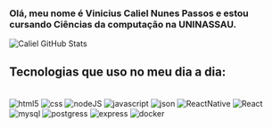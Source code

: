 ### Olá, meu nome é Vinicius Caliel Nunes Passos e estou cursando Ciências da computação na UNINASSAU.

![Caliel GitHub Stats](https://github-readme-stats-git-masterrstaa-rickstaa.vercel.app/api?username=vinicaliel&theme=dracula)

## Tecnologias que uso no meu dia a dia:

<div style = "display : inline_block"><br>
  
<img alt="html5" align="center" src="https://img.shields.io/badge/HTML5-E34F26?style=for-the-badge&logo=html5&logoColor=white">

<img alt="css" align="center" src="https://img.shields.io/badge/CSS3-1572B6?style=for-the-badge&logo=css3&logoColor=white">

<img alt="nodeJS" align="center" src="https://img.shields.io/badge/Node%20js-339933?style=for-the-badge&logo=nodedotjs&logoColor=white">

<img alt="javascript" align="center" src="https://img.shields.io/badge/JavaScript-323330?style=for-the-badge&logo=javascript&logoColor=F7DF1E">

<img alt="json" align="center" src="https://img.shields.io/badge/json-5E5C5C?style=for-the-badge&logo=json&logoColor=white">

<img alt="ReactNative" align="center" src="https://img.shields.io/badge/React_Native-20232A?style=for-the-badge&logo=react&logoColor=61DAFB">

<img alt="React" align="center" src="https://img.shields.io/badge/React-20232A?style=for-the-badge&logo=react&logoColor=61DAFB">

<img alt="mysql" align="center" src="https://img.shields.io/badge/MySQL-005C84?style=for-the-badge&logo=mysql&logoColor=white">

<img alt="postgress" align="center" src="https://img.shields.io/badge/PostgreSQL-316192?style=for-the-badge&logo=postgresql&logoColor=white">

<img alt="express" align="center" src="https://img.shields.io/badge/Express%20js-000000?style=for-the-badge&logo=express&logoColor=white">

<img alt="docker" align="center" src="https://img.shields.io/badge/Docker-2CA5E0?style=for-the-badge&logo=docker&logoColor=white">
</div>















